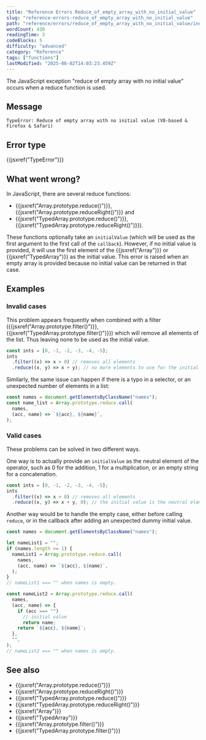 ```yaml
---
title: "Reference Errors Reduce_of_empty_array_with_no_initial_value"
slug: "reference-errors-reduce_of_empty_array_with_no_initial_value"
path: "reference/errors/reduce_of_empty_array_with_no_initial_value/index.md"
wordCount: 430
readingTime: 3
codeBlocks: 5
difficulty: "advanced"
category: "Reference"
tags: ["functions"]
lastModified: "2025-08-02T14:03:23.459Z"
---
```



The JavaScript exception "reduce of empty array with no initial value" occurs when a
reduce function is used.

## Message

```plain
TypeError: Reduce of empty array with no initial value (V8-based & Firefox & Safari)
```

## Error type

{{jsxref("TypeError")}}

## What went wrong?

In JavaScript, there are several reduce functions:

- {{jsxref("Array.prototype.reduce()")}}, {{jsxref("Array.prototype.reduceRight()")}}
  and
- {{jsxref("TypedArray.prototype.reduce()")}},
  {{jsxref("TypedArray.prototype.reduceRight()")}}).

These functions optionally take an `initialValue` (which will be used as the
first argument to the first call of the `callback`). However, if no initial
value is provided, it will use the first element of the {{jsxref("Array")}} or
{{jsxref("TypedArray")}} as the initial value. This error is raised when an empty array
is provided because no initial value can be returned in that case.

## Examples

### Invalid cases

This problem appears frequently when combined with a filter
({{jsxref("Array.prototype.filter()")}}, {{jsxref("TypedArray.prototype.filter()")}})
which will remove all elements of the list. Thus leaving none to be used as the initial
value.

```js example-bad
const ints = [0, -1, -2, -3, -4, -5];
ints
  .filter((x) => x > 0) // removes all elements
  .reduce((x, y) => x + y); // no more elements to use for the initial value.
```

Similarly, the same issue can happen if there is a typo in a selector, or an unexpected
number of elements in a list:

```js example-bad
const names = document.getElementsByClassName("names");
const name_list = Array.prototype.reduce.call(
  names,
  (acc, name) => `${acc}, ${name}`,
);
```

### Valid cases

These problems can be solved in two different ways.

One way is to actually provide an `initialValue` as the neutral element of
the operator, such as 0 for the addition, 1 for a multiplication, or an empty string for
a concatenation.

```js example-good
const ints = [0, -1, -2, -3, -4, -5];
ints
  .filter((x) => x > 0) // removes all elements
  .reduce((x, y) => x + y, 0); // the initial value is the neutral element of the addition
```

Another way would be to handle the empty case, either before calling
`reduce`, or in the callback after adding an unexpected dummy initial value.

```js example-good
const names = document.getElementsByClassName("names");

let nameList1 = "";
if (names.length >= 1) {
  nameList1 = Array.prototype.reduce.call(
    names,
    (acc, name) => `${acc}, ${name}`,
  );
}
// nameList1 === "" when names is empty.

const nameList2 = Array.prototype.reduce.call(
  names,
  (acc, name) => {
    if (acc === "")
      // initial value
      return name;
    return `${acc}, ${name}`;
  },
  "",
);
// nameList2 === "" when names is empty.
```

## See also

- {{jsxref("Array.prototype.reduce()")}}
- {{jsxref("Array.prototype.reduceRight()")}}
- {{jsxref("TypedArray.prototype.reduce()")}}
- {{jsxref("TypedArray.prototype.reduceRight()")}}
- {{jsxref("Array")}}
- {{jsxref("TypedArray")}}
- {{jsxref("Array.prototype.filter()")}}
- {{jsxref("TypedArray.prototype.filter()")}}
